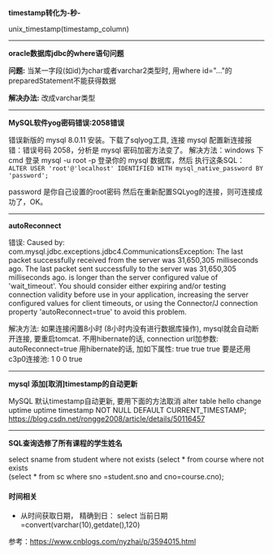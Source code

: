 **timestamp转化为-秒-**

unix_timestamp(timestamp_column)

---

**oracle数据库jdbc的where语句问题**

**问题:** 当某一字段(如id)为char或者varchar2类型时, 用where id="..."的preparedStatement不能获得数据

**解决办法:** 改成varchar类型

---

**MySQL软件yog密码错误:2058错误**


错误新版的 mysql 8.0.11 安装。下载了sqlyog工具, 连接 mysql
配置新连接报错：错误号码 2058，分析是 mysql 密码加密方法变了。
解决方法：windows 下cmd 登录 mysql -u root -p 登录你的 mysql 数据库，然后 执行这条SQL：
 `ALTER USER 'root'@'localhost' IDENTIFIED WITH mysql_native_password BY 'password';`

password 是你自己设置的root密码
然后在重新配置SQLyog的连接，则可连接成功了，OK。 



---

**autoReconnect**

错误: Caused by: com.mysql.jdbc.exceptions.jdbc4.CommunicationsException: The last packet successfully received from the server was 31,650,305 milliseconds ago.  The last packet sent successfully to the server was 31,650,305 milliseconds ago. is longer than the server configured value of 'wait_timeout'. You should consider either expiring and/or testing connection validity before use in your application, increasing the server configured values for client timeouts, or using the Connector/J connection property 'autoReconnect=true' to avoid this problem.

解决方法: 如果连接闲置8小时 (8小时内没有进行数据库操作), mysql就会自动断开连接, 要重启tomcat. 
    不用hibernate的话, connection url加参数: autoReconnect=true 
    用hibernate的话, 加如下属性: 
        <property name="connection.autoReconnect">true</property> 
        <property name="connection.autoReconnectForPools">true</property> 
        <property name="connection.is-connection-validation-required">true</property> 
    要是还用c3p0连接池: 
        <property name="hibernate.c3p0.acquire_increment">1</property> 
        <property name="hibernate.c3p0.idle_test_period">0</property> 
        <property name="hibernate.c3p0.timeout">0</property> 
        <property name="hibernate.c3p0.validate">true</property>

---

**mysql 添加[取消]timestamp的自动更新**

MySQL 默认timestamp自动更新, 要用下面的方法取消
alter table hello change uptime uptime timestamp NOT NULL DEFAULT CURRENT_TIMESTAMP;
https://blog.csdn.net/rongge2008/article/details/50116457

---

**SQL查询选修了所有课程的学生姓名**

select sname
from student
where not exists
(select *
from course
where not exists  
(select *
from sc
where sno =student.sno
and cno=course.cno);



#### 时间相关

- 从时间获取日期， 精确到日： select 当前日期=convert(varchar(10),getdate(),120) 

参考：https://www.cnblogs.com/nyzhai/p/3594015.html